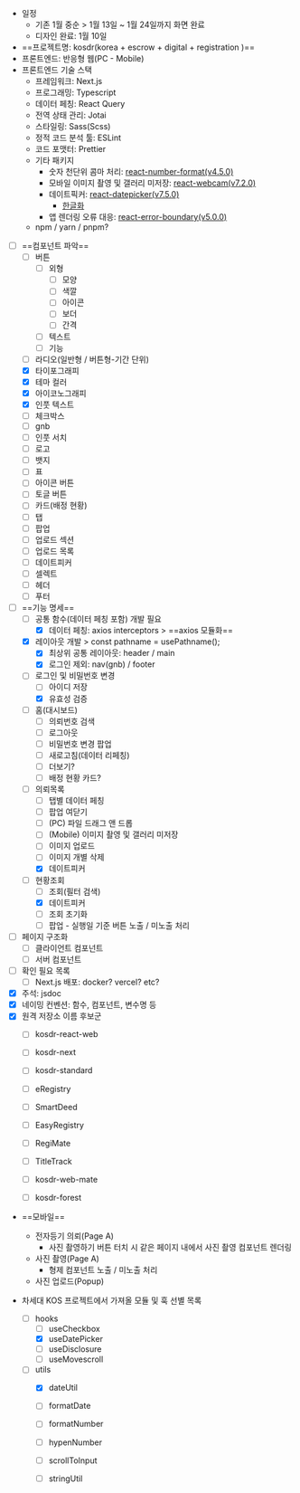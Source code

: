 - 일정
	- 기존 1월 중순 > 1월 13일 ~ 1월 24일까지 화면 완료
	- 디자인 완료: 1월 10일
- ==프로젝트명: kosdr(korea + escrow + digital + registration )==
- 프론트엔드: 반응형 웹(PC - Mobile)
- 프론트엔드 기술 스택
	- 프레임워크: Next.js
	- 프로그래밍: Typescript
	- 데이터 페칭: React Query
	- 전역 상태 관리: Jotai
	- 스타일링: Sass(Scss)
	- 정적 코드 분석 툴: ESLint
	- 코드 포맷터: Prettier
	- 기타 패키지
		- 숫자 천단위 콤마 처리: [react-number-format(v4.5.0)](https://www.npmjs.com/package/react-number-format/v/4.5.0)
		- 모바일 이미지 촬영 및 갤러리 미저장: [react-webcam(v7.2.0)](https://www.npmjs.com/package/react-webcam)
		- 데이트픽커: [react-datepicker(v7.5.0)](https://reactdatepicker.com/)
			- [한글화](https://steady-learner.tistory.com/entry/React-react-datepicker-%EC%96%B8%EC%96%B4-%EB%B0%94%EA%BE%B8%EA%B8%B0-%ED%95%9C%EA%B5%AD%EC%96%B4%EB%A1%9C-%EB%B3%80%EA%B2%BD%ED%95%98%EB%8A%94-%EB%B0%A9%EB%B2%95)
		- 앱 렌더링 오류 대응: [react-error-boundary(v5.0.0)](https://www.npmjs.com/package/react-error-boundary)
	- npm / yarn / pnpm?
- [ ] ==컴포넌트 파악==
	- [ ] 버튼
		- [ ] 외형
			- [ ] 모양
			- [ ] 색깔
			- [ ] 아이콘
			- [ ] 보더
			- [ ] 간격
		- [ ] 텍스트
		- [ ] 기능
	- [ ] 라디오(일반형 / 버튼형-기간 단위)
	- [x] 타이포그래피
	- [x] 테마 컬러
	- [x] 아이코노그래피
	- [x] 인풋 텍스트
	- [ ] 체크박스
	- [ ] gnb
	- [ ] 인풋 서치
	- [ ] 로고
	- [ ] 뱃지
	- [ ] 표
	- [ ] 아이콘 버튼
	- [ ] 토글 버튼
	- [ ] 카드(배정 현황)
	- [ ] 탭
	- [ ] 팝업
	- [ ] 업로드 섹션 
	- [ ] 업로드 목록
	- [ ] 데이트피커 
	- [ ] 셀렉트
	- [ ] 헤더
	- [ ] 푸터 
- [ ] ==기능 명세==
	- [ ] 공통 함수(데이터 페칭 포함) 개발 필요
		- [x] 데이터 페칭: axios interceptors > ==axios 모듈화==
	- [x] 레이아웃 개발 > const pathname = usePathname();
		- [x] 최상위 공통 레이아웃: header / main
		- [x] 로그인 제외: nav(gnb) / footer
	- [ ] 로그인 및 비밀번호 변경
		- [ ] 아이디 저장    
		- [x] 유효성 검증
	- [ ] 홈(대시보드)
		- [ ] 의뢰번호 검색
		- [ ] 로그아웃
		- [ ] 비밀번호 변경 팝업
		- [ ] 새로고침(데이터 리페칭)
		- [ ] 더보기? 
		- [ ] 배정 현황 카드?
	- [ ] 의뢰목록
		- [ ] 탭별 데이터 페칭
		- [ ] 팝업 여닫기
		- [ ] (PC) 파일 드래그 앤 드롭
		- [ ] (Mobile) 이미지 촬영 및 갤러리 미저장
		- [ ] 이미지 업로드
		- [ ] 이미지 개별 삭제
		- [x] 데이트피커 
	- [ ] 현황조회
		- [ ] 조회(필터 검색)
		- [x] 데이트피커
		- [ ] 조회 초기화
		- [ ] 팝업 - 실행일 기준 버튼 노출 / 미노출 처리

- [ ] 페이지 구조화
	- [ ] 클라이언트 컴포넌트
	- [ ] 서버 컴포넌트
- [ ] 확인 필요 목록
	- [ ] Next.js 배포: docker? vercel? etc?
- [x] 주석: jsdoc
- [x] 네이밍 컨벤션: 함수, 컴포넌트, 변수명 등
- [x] 원격 저장소 이름 후보군
	- [ ] kosdr-react-web
	- [ ] kosdr-next
	- [ ] kosdr-standard
	- [ ] eRegistry
	- [ ] SmartDeed
	- [ ] EasyRegistry
	- [ ] RegiMate
	- [ ] TitleTrack
	- [ ] kosdr-web-mate
	- [ ] kosdr-forest


- ==모바일==
	- 전자등기 의뢰(Page A)
		- 사진 촬영하기 버튼 터치 시 같은 페이지 내에서 사진 촬영 컴포넌트 렌더링
	- 사진 촬영(Page A)
		- 형제 컴포넌트 노출 / 미노출 처리
	- 사진 업로드(Popup)

- 차세대 KOS 프로젝트에서 가져올 모듈 및 훅 선별 목록
	- [ ] hooks
		- [ ] useCheckbox
		- [x] useDatePicker
		- [ ] useDisclosure
		- [ ] useMovescroll
	- [ ] utils
		- [x] dateUtil
		- [ ] formatDate
		- [ ] formatNumber
		- [ ] hypenNumber
		- [ ] scrollToInput
		- [ ] stringUtil


